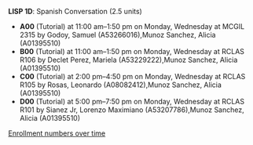 **LISP 1D**: Spanish Conversation (2.5 units)

- **A00** (Tutorial) at 11:00 am–1:50 pm on Monday, Wednesday at MCGIL 2315 by Godoy, Samuel (A53266016),Munoz Sanchez, Alicia (A01395510)
- **B00** (Tutorial) at 11:00 am–1:50 pm on Monday, Wednesday at RCLAS R106 by Declet Perez, Mariela (A53229222),Munoz Sanchez, Alicia (A01395510)
- **C00** (Tutorial) at 2:00 pm–4:50 pm on Monday, Wednesday at RCLAS R105 by Rosas, Leonardo (A08082412),Munoz Sanchez, Alicia (A01395510)
- **D00** (Tutorial) at 5:00 pm–7:50 pm on Monday, Wednesday at RCLAS R101 by Sianez Jr, Lorenzo Maximiano (A53207786),Munoz Sanchez, Alicia (A01395510)

[Enrollment numbers over time](./LISP1D.tsv)
